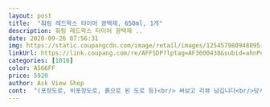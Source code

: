 ```yaml
---
layout: post 
title:  "훠링 레드왁스 타이어 광택제, 650ml, 1개" 
description: 훠링 레드왁스 타이어 광택제 ..
date: 2020-09-26 07:56:31 
img: https://static.coupangcdn.com/image/retail/images/125457980948895-7ea1235f-4329-4ce8-98b4-287c07cfaba3.jpg 
linkUrl: https://link.coupang.com/re/AFFSDP?lptag=AF3600438&subid=ahnPublicAsk&pageKey=114212&itemId=216569&vendorItemId=3000150114&traceid=V0-113-add6d32d15133061 
categories: [1018] 
color: A566FF 
price: 5920 
author: Ask View Shop 
cont:  "(포장도로, 비포장도로, 흙으로 된 도로 등)<br/> 써보고 리뷰 남깁니다<br/>당시가격 /수량  5.<br/>020원 / 1개<br/>리뷰일시  2020.<br/>04.<br/>01<br/>배송일시  2018.<br/>12.<br/>19<br/>제품명 훠링 레드왁스 프리미엄 타이어 광택제, 650ml, 1개<br/>결과<br/>사용<br/>세차 후 혹은 주행후에 타이어의 광택을 순간이나마<br/>18년도 12월에 구매하여<br/>20년 4월에, 제품을 거의 다 써가는 타이밍에 후기를 남깁니다.<br/><br/>.<br/> ★★★.<br/> ★.<br/> ★<br/>그냥 바퀴에 분사만하면 새타이어 처럼 반짝반짝하게<br/>그리고 겨울이되면 타이어도 사람의 피부와 같아서 보습이 필요하다는 말을 들어서<br/>그리고 하루정도 말려주면 (하루가 아닐 수도 있지만, 저는 주차 후 뿌려주고<br/>너무 좋아요 <br/>다음날 확인했었습니다,) 됩니다.<br/><br/>대략 광은 어떤 사정의 도로를 다니는가에 따라서 다르지만<br/>또한 타이어의 수명을 늘려준다는 기분이 들게 됩니다.<br/><br/>무슨 필요가 있을까하고 생각했었는데<br/>바퀴가 점점 적색? 이 되어가서 주문해서 사용했습니다<br/>바퀴에 뿌려보니 생각보다<br/>변신하네요 <br/>뿌린 후에는 빤짝이는 검은색으로 바뀌어져 있었습니다.<br/><br/>사용방법은 정말 단순합니다.<br/><br/>살려주기 위해,<br/>새 타이어가 된 것 같은 느낌을 느끼게 해주고<br/>세차 후나 주행 후에 간단하게 뿌려주는 행동만으로도<br/>여러번 작업할수록 더 광나는것같습니다<br/>이 상품을 추천드립니다<br/>저는 걸레에 묻혀서 사용했구요<br/>처음 구매할때는 바퀴가 항상 더러워서 광택제가<br/>촉촉하게 젖을 정도로 뿌려주면 하얀 액체가 분사되며 도포됩니다.<br/><br/>출고후 7개월차.<br/>.<br/><br/>타이어 광택제 600ml<br/>타이어 광택제입니다<br/>타이어가 새것 같아요<br/>타이어가 흐리멍텅한 회색이었다가<br/>타이어에 그냥 뿌려주기만 하면 됩니다.<br/><br/>타이어의 갈라짐을 방지하기 위해서 구매를 했습니다.<br/><br/>한 2일정도?는 가는 것 같습니다.<br/><br/>" 
---
```


